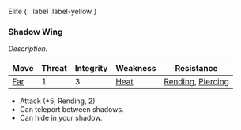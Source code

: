 Elite
{: .label .label-yellow }
### Shadow Wing
*Description.*

| Move                          | Threat | Integrity | Weakness                      | Resistance                                                                    |
| ----------------------------- | ------ | --------- | ----------------------------- | ----------------------------------------------------------------------------- |
| [Far](Game/Core/Movement#Far) | 1      | 3         | [Heat](Game/Core/Injury#Heat) | [Rending](Game/Core/Injury#Rending), [Piercing](Game/Core/Injury#Piercing) |

* Attack (+5, Rending, 2)
* Can teleport between shadows.
* Can hide in your shadow.

